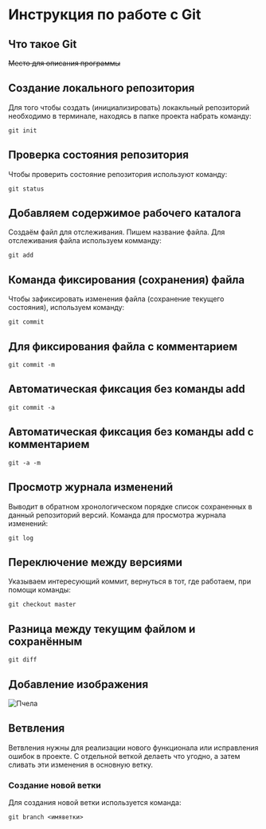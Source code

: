 # **Инструкция по работе с Git**

## Что такое Git

~~Место для описания программы~~

## Создание локального репозитория

Для того чтобы создать (инициализировать) локакльный репозиторий необходимо в терминале, находясь в папке проекта набрать команду:

    git init

## Проверка состояния репозитория

Чтобы проверить состояние репозитория используют команду:

    git status

## Добавляем содержимое рабочего каталога

Создаём файл для отслеживания. Пишем название файла. Для отслеживания файла используем комманду:

    git add

   ## Команда фиксирования (сохранения) файла

   Чтобы зафиксировать изменения файла (сохранение текущего состояния), используем команду:

    git commit

## Для фиксирования файла с комментарием

    git commit -m

## Автоматическая фиксация без команды add

    git commit -a

## Автоматическая фиксация без команды add с комментарием

    git -a -m

## Просмотр журнала изменений

Выводит в обратном хронологическом порядке список сохраненных в данный репозиторий версий. Команда для просмотра журнала изменений:

    git log

## Переключение между версиями

Указываем интересующий коммит, вернуться 
в тот, где работаем, при помощи команды:

    git checkout master

## Разница между текущим файлом и сохранённым

    git diff

## Добавление изображения

![Пчела](bee.jpg)

## Ветвления
Ветвления нужны для реализации нового функционала или исправления ошибок в проекте. С отдельной веткой делаеть что угодно, а затем сливать эти изменения в основную ветку.

### Создание новой ветки

Для создания новой ветки используется команда:

    git branch <имяветки>

